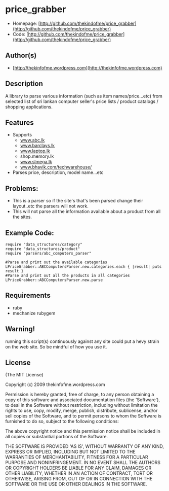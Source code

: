 # price_grabber

* Homepage: [http://github.com/thekindofme/price_grabber](http://github.com/thekindofme/price_grabber)
* Code: [http://github.com/thekindofme/price_grabber](http://github.com/thekindofme/price_grabber)

## Author(s)

* [http://thekinfofme.wordpress.com](http://thekinfofme.wordpress.com)

## Description

A library to parse various information (such as item names/price...etc) from selected list of sri lankan computer seller's price lists / product catalogs / shopping applications.

## Features

* Supports
    * www.abc.lk
    * www.barclays.lk
    * www.laptop.lk
    * shop.memory.lk
    * www.slmega.lk
    * www.bhavik.com/techwarehouse/
* Parses price, description, model name...etc

## Problems:

* This is a parser so if the site's that's been parsed change their layout..etc the parsers will not work.
* This will not parse all the information available about a product from all the sites.

## Example Code:

    require "data_structures/category"
    require "data_structures/product"
    require "parsers/abc_computers_parser"

    #Parse and print out the available categories
    LPriceGrabber::ABCComputersParser.new.categories.each { |result| puts result }
    #Parse and print out all the products in all categories
    LPriceGrabber::ABCComputersParser.new.parse

## Requirements

* ruby
* mechanize rubygem

## Warning!
running this script(s) continuously against any site could put a hevy strain on the web site. So be mindful of how you use it.

## License

(The MIT License)

Copyright (c) 2009 thekinfofme.wordpress.com

Permission is hereby granted, free of charge, to any person obtaining
a copy of this software and associated documentation files (the
'Software'), to deal in the Software without restriction, including
without limitation the rights to use, copy, modify, merge, publish,
distribute, sublicense, and/or sell copies of the Software, and to
permit persons to whom the Software is furnished to do so, subject to
the following conditions:

The above copyright notice and this permission notice shall be
included in all copies or substantial portions of the Software.

THE SOFTWARE IS PROVIDED 'AS IS', WITHOUT WARRANTY OF ANY KIND,
EXPRESS OR IMPLIED, INCLUDING BUT NOT LIMITED TO THE WARRANTIES OF
MERCHANTABILITY, FITNESS FOR A PARTICULAR PURPOSE AND NONINFRINGEMENT.
IN NO EVENT SHALL THE AUTHORS OR COPYRIGHT HOLDERS BE LIABLE FOR ANY
CLAIM, DAMAGES OR OTHER LIABILITY, WHETHER IN AN ACTION OF CONTRACT,
TORT OR OTHERWISE, ARISING FROM, OUT OF OR IN CONNECTION WITH THE
SOFTWARE OR THE USE OR OTHER DEALINGS IN THE SOFTWARE.